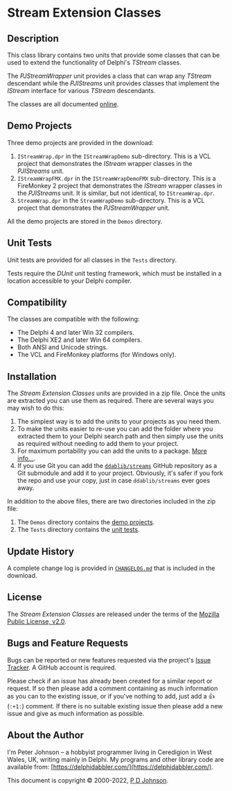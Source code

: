 # Stream Extension Classes

## Description

This class library contains two units that provide some classes that can be used to extend the functionality of Delphi's _TStream_ classes.

The _PJStreamWrapper_ unit provides a class that can wrap any _TStream_ descendant while the _PJIStreams_ unit provides classes that implement the _IStream_ interface for various _TStream_ descendants.

The classes are all documented [online](https://delphidabbler.com/url/streams-docs).

## Demo Projects

Three demo projects are provided in the download:

1. `IStreamWrap.dpr` in the `IStreamWrapDemo` sub-directory. This is a VCL project that demonstrates the _IStream_ wrapper classes in the _PJIStreams_ unit.
2. `IStreamWrapFMX.dpr` in the `IStreamWrapDemoFMX` sub-directory. This is a FireMonkey 2 project that demonstrates the _IStream_ wrapper classes in the _PJIStreams_ unit. It is similar, but not identical, to `IStreamWrap.dpr`.
3. `StreamWrap.dpr` in the `StreamWrapDemo` sub-directory. This is a VCL project that demonstrates the _PJStreamWrapper_ unit.

All the demo projects are stored in the `Demos` directory.

## Unit Tests

Unit tests are provided for all classes in the `Tests` directory.

Tests require the _DUnit_ unit testing framework, which must be installed in a location accessible to your Delphi compiler.

## Compatibility

The classes are compatible with the following:

* The Delphi 4 and later Win 32 compilers.
* The Delphi XE2 and later Win 64 compilers.
* Both ANSI and Unicode strings.
* The VCL and FireMonkey platforms (for Windows only).

## Installation

The _Stream Extension Classes_ units are provided in a zip file. Once the units are extracted you can use them as required. There are several ways you may wish to do this:

1. The simplest way is to add the units to your projects as you need them.
2. To make the units easier to re-use you can add the folder where you extracted them to your Delphi search path and then simply use the units as required without needing to add them to your project.
3. For maximum portability you can add the units to a package. [More info...](https://delphidabbler.com/url/install-comp).
4. If you use Git you can add the [`ddablib/streams`](https://github.com/ddablib/streams) GitHub repository as a Git submodule and add it to your project. Obviously, it's safer if you fork the repo and use your copy, just in case `ddablib/streams` ever goes away.

In addition to the above files, there are two directories included in the zip file:

1. The `Demos` directory contains the [demo projects](#demo-projects).
2. The `Tests` directory contains the [unit tests](#unit-tests).

## Update History

A complete change log is provided in [`CHANGELOG.md`](https://github.com/ddablib/streams/blob/main/CHANGELOG.md) that is included in the download.

## License

The _Stream Extension Classes_ are released under the terms of the [Mozilla Public License, v2.0](https://www.mozilla.org/MPL/2.0/).

## Bugs and Feature Requests

Bugs can be reported or new features requested via the project's [Issue Tracker](https://github.com/ddablib/streams/issues). A GitHub account is required.

Please check if an issue has already been created for a similar report or request. If so then please add a comment containing as much information as you can to the existing issue, or if you've nothing to add, just add a :+1: (`:+1:`) comment. If there is no suitable existing issue then please add a new issue and give as much information as possible.

## About the Author

I'm Peter Johnson – a hobbyist programmer living in Ceredigion in West Wales, UK, writing mainly in Delphi. My programs and other library code are available from: [https://delphidabbler.com/](https://delphidabbler.com/).

This document is copyright © 2000-2022, [P D Johnson](https://gravatar.com/delphidabbler).
